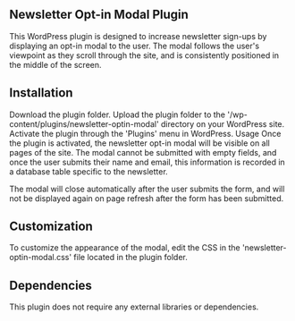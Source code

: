 
## Newsletter Opt-in Modal Plugin
This WordPress plugin is designed to increase newsletter sign-ups by displaying an opt-in modal to the user. The modal follows the user's viewpoint as they scroll through the site, and is consistently positioned in the middle of the screen.

## Installation
Download the plugin folder.
Upload the plugin folder to the '/wp-content/plugins/newsletter-optin-modal' directory on your WordPress site.
Activate the plugin through the 'Plugins' menu in WordPress.
Usage
Once the plugin is activated, the newsletter opt-in modal will be visible on all pages of the site. The modal cannot be submitted with empty fields, and once the user submits their name and email, this information is recorded in a database table specific to the newsletter.

The modal will close automatically after the user submits the form, and will not be displayed again on page refresh after the form has been submitted.

## Customization
To customize the appearance of the modal, edit the CSS in the 'newsletter-optin-modal.css' file located in the plugin folder.

## Dependencies
This plugin does not require any external libraries or dependencies.
